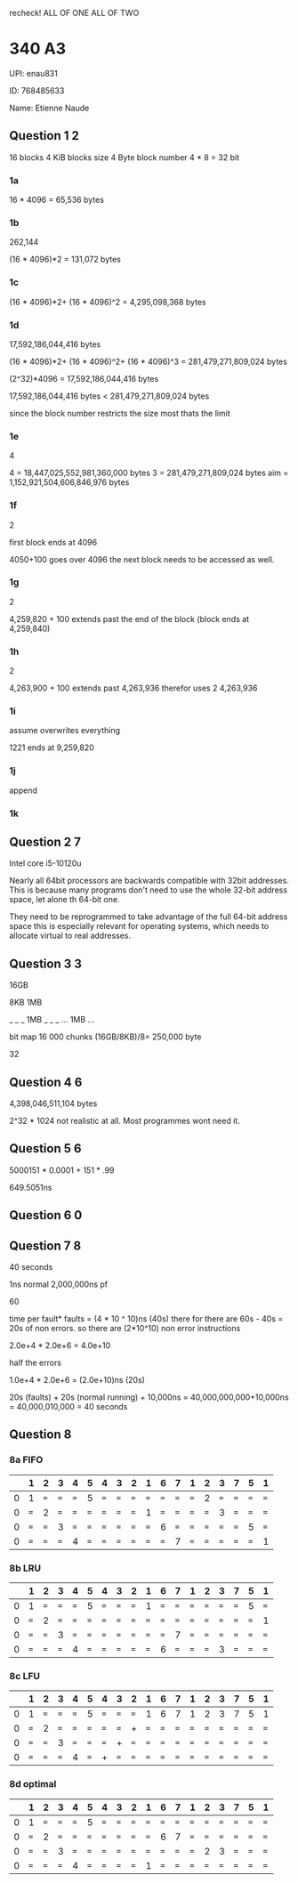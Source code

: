 recheck!
ALL OF ONE
ALL OF TWO

# 340 A3

UPI: enau831

ID: 768485633

Name: Etienne Naude

## Question 1 2

16 blocks
4 KiB blocks size
4 Byte block number
4 \* 8 = 32 bit

### 1a

16 \* 4096 =
65,536 bytes

### 1b

262,144

(16 \* 4096)\*2 =
131,072 bytes

### 1c

(16 \* 4096)\*2+
(16 \* 4096)^2 =
4,295,098,368 bytes

### 1d

17,592,186,044,416 bytes

(16 \* 4096)\*2+
(16 \* 4096)^2+
(16 \* 4096)^3 =
281,479,271,809,024 bytes

(2^32)\*4096 =
17,592,186,044,416 bytes

17,592,186,044,416 bytes < 281,479,271,809,024 bytes

since the block number restricts the size most thats the limit

### 1e

4

4 = 18,447,025,552,981,360,000 bytes
3 = 281,479,271,809,024 bytes
aim = 1,152,921,504,606,846,976 bytes

### 1f

2

first block ends at 4096

4050+100 goes over 4096 the next block needs to be accessed as well.

### 1g

2

4,259,820 + 100 extends past the end of the block (block ends at 4,259,840)

### 1h

2

4,263,900 + 100 extends past 4,263,936 therefor uses 2
4,263,936

### 1i

assume overwrites everything

1221
ends at 9,259,820

### 1j

append

### 1k

## Question 2 7

Intel core i5-10120u

Nearly all 64bit processors are backwards compatible with 32bit addresses. This is because many programs don't need to use the whole 32-bit address space, let alone th 64-bit one.

They need to be reprogrammed to take advantage of the full 64-bit address space this is especially relevant for operating systems, which needs to allocate virtual to real addresses.

## Question 3 3

16GB

8KB
1MB

\_ \_ _ 1MB _ \_ \_ ... 1MB ...

bit map
16 000 chunks
(16GB/8KB)/8=
250,000 byte

32

## Question 4 6

4,398,046,511,104 bytes

2^32 \* 1024
not realistic at all. Most programmes wont need it.

## Question 5 6

5000151 \* 0.0001 + 151 \* .99

649.5051ns

## Question 6 0

## Question 7 8

40 seconds

1ns normal
2,000,000ns pf

60

time per fault\* faults = (4 \* 10 ^ 10)ns (40s)
there for there are 60s - 40s = 20s of non errors.
so there are (2\*10^10) non error instructions

2.0e+4 \* 2.0e+6 =
4.0e+10

half the errors

1.0e+4 \* 2.0e+6 =
(2.0e+10)ns (20s)

20s (faults) + 20s (normal running) + 10,000ns =
40,000,000,000+10,000ns = 40,000,010,000 = 40 seconds

## Question 8

### 8a FIFO

|     | 1   | 2   | 3   | 4   | 5   | 4   | 3   | 2   | 1   | 6   | 7   | 1   | 2   | 3   | 7   | 5   | 1   |
| --- | --- | --- | --- | --- | --- | --- | --- | --- | --- | --- | --- | --- | --- | --- | --- | --- | --- |
| 0   | 1   | `=` | `=` | `=` | 5   | `=` | `=` | `=` | `=` | `=` | `=` | `=` | 2   | `=` | `=` | `=` | `=` |
| 0   | `=` | 2   | `=` | `=` | `=` | `=` | `=` | `=` | 1   | `=` | `=` | `=` | `=` | 3   | `=` | `=` | `=` |
| 0   | `=` | `=` | 3   | `=` | `=` | `=` | `=` | `=` | `=` | 6   | `=` | `=` | `=` | `=` | `=` | 5   | `=` |
| 0   | `=` | `=` | `=` | 4   | `=` | `=` | `=` | `=` | `=` | `=` | 7   | `=` | `=` | `=` | `=` | `=` | 1   |

### 8b LRU

|     | 1   | 2   | 3   | 4   | 5   | 4   | 3   | 2   | 1   | 6   | 7   | 1   | 2   | 3   | 7   | 5   | 1   |
| --- | --- | --- | --- | --- | --- | --- | --- | --- | --- | --- | --- | --- | --- | --- | --- | --- | --- |
| 0   | 1   | `=` | `=` | `=` | 5   | `=` | `=` | `=` | 1   | `=` | `=` | `=` | `=` | `=` | `=` | 5   | `=` |
| 0   | `=` | 2   | `=` | `=` | `=` | `=` | `=` | `=` | `=` | `=` | `=` | `=` | `=` | `=` | `=` | `=` | 1   |
| 0   | `=` | `=` | 3   | `=` | `=` | `=` | `=` | `=` | `=` | `=` | 7   | `=` | `=` | `=` | `=` | `=` | `=` |
| 0   | `=` | `=` | `=` | 4   | `=` | `=` | `=` | `=` | `=` | 6   | `=` | `=` | `=` | 3   | `=` | `=` | `=` |

### 8c LFU

|     | 1   | 2   | 3   | 4   | 5   | 4   | 3   | 2   | 1   | 6   | 7   | 1   | 2   | 3   | 7   | 5   | 1   |
| --- | --- | --- | --- | --- | --- | --- | --- | --- | --- | --- | --- | --- | --- | --- | --- | --- | --- |
| 0   | 1   | `=` | `=` | `=` | 5   | `=` | `=` | `=` | 1   | 6   | 7   | 1   | 2   | 3   | 7   | 5   | 1   |
| 0   | `=` | 2   | `=` | `=` | `=` | `=` | `=` | +   | `=` | `=` | `=` | `=` | `=` | `=` | `=` | `=` | `=` |
| 0   | `=` | `=` | 3   | `=` | `=` | `=` | +   | `=` | `=` | `=` | `=` | `=` | `=` | `=` | `=` | `=` | `=` |
| 0   | `=` | `=` | `=` | 4   | `=` | +   | `=` | `=` | `=` | `=` | `=` | `=` | `=` | `=` | `=` | `=` | `=` |

### 8d optimal

|     | 1   | 2   | 3   | 4   | 5   | 4   | 3   | 2   | 1   | 6   | 7   | 1   | 2   | 3   | 7   | 5   | 1   |
| --- | --- | --- | --- | --- | --- | --- | --- | --- | --- | --- | --- | --- | --- | --- | --- | --- | --- |
| 0   | 1   | `=` | `=` | `=` | 5   | `=` | `=` | `=` | `=` | `=` | `=` | `=` | `=` | `=` | `=` | `=` | `=` |
| 0   | `=` | 2   | `=` | `=` | `=` | `=` | `=` | `=` | `=` | 6   | 7   | `=` | `=` | `=` | `=` | `=` | `=` |
| 0   | `=` | `=` | 3   | `=` | `=` | `=` | `=` | `=` | `=` | `=` | `=` | `=` | 2   | 3   | `=` | `=` | `=` |
| 0   | `=` | `=` | `=` | 4   | `=` | `=` | `=` | `=` | 1   | `=` | `=` | `=` | `=` | `=` | `=` | `=` | `=` |
